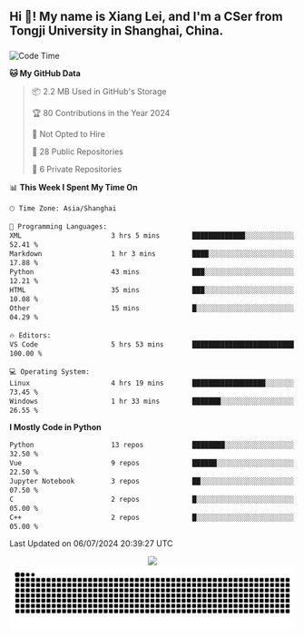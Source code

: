 <h2 align="left">Hi 👋! My name is Xiang Lei, and I'm a CSer from Tongji University in Shanghai, China.</h2>

###

<!--START_SECTION:waka-->
![Code Time](http://img.shields.io/badge/Code%20Time-563%20hrs%2017%20mins-blue)

**🐱 My GitHub Data** 

> 📦 2.2 MB Used in GitHub's Storage 
 > 
> 🏆 80 Contributions in the Year 2024
 > 
> 🚫 Not Opted to Hire
 > 
> 📜 28 Public Repositories 
 > 
> 🔑 6 Private Repositories 
 > 
📊 **This Week I Spent My Time On** 

```text
🕑︎ Time Zone: Asia/Shanghai

💬 Programming Languages: 
XML                      3 hrs 5 mins        █████████████░░░░░░░░░░░░   52.41 % 
Markdown                 1 hr 3 mins         ████░░░░░░░░░░░░░░░░░░░░░   17.88 % 
Python                   43 mins             ███░░░░░░░░░░░░░░░░░░░░░░   12.21 % 
HTML                     35 mins             ███░░░░░░░░░░░░░░░░░░░░░░   10.08 % 
Other                    15 mins             █░░░░░░░░░░░░░░░░░░░░░░░░   04.29 % 

🔥 Editors: 
VS Code                  5 hrs 53 mins       █████████████████████████   100.00 % 

💻 Operating System: 
Linux                    4 hrs 19 mins       ██████████████████░░░░░░░   73.45 % 
Windows                  1 hr 33 mins        ███████░░░░░░░░░░░░░░░░░░   26.55 % 
```

**I Mostly Code in Python** 

```text
Python                   13 repos            ████████░░░░░░░░░░░░░░░░░   32.50 % 
Vue                      9 repos             ██████░░░░░░░░░░░░░░░░░░░   22.50 % 
Jupyter Notebook         3 repos             ██░░░░░░░░░░░░░░░░░░░░░░░   07.50 % 
C                        2 repos             █░░░░░░░░░░░░░░░░░░░░░░░░   05.00 % 
C++                      2 repos             █░░░░░░░░░░░░░░░░░░░░░░░░   05.00 % 
```




 Last Updated on 06/07/2024 20:39:27 UTC
<!--END_SECTION:waka-->

<div align="center">
  <img src="https://github-readme-stats.vercel.app/api?username=Lei00764&show_icons=true&theme=radical" />
 </div>

 <div align="center">

<picture>
  <source media="(prefers-color-scheme: dark)" srcset="https://raw.githubusercontent.com/Lei00764/Lei00764/output/github-contribution-grid-snake-dark.svg">
  <source media="(prefers-color-scheme: light)" srcset="https://raw.githubusercontent.com/Lei00764/Lei00764/output/github-contribution-grid-snake.svg">
  <img alt="github contribution grid snake animation" src="https://raw.githubusercontent.com/Lei00764/Lei00764/output/github-contribution-grid-snake.svg">
</picture>

</div>
